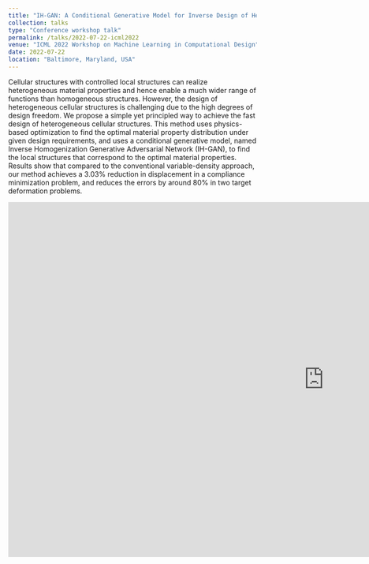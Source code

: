 ```yaml
---
title: "IH-GAN: A Conditional Generative Model for Inverse Design of Heterogeneous Cellular Structures"
collection: talks
type: "Conference workshop talk"
permalink: /talks/2022-07-22-icml2022
venue: "ICML 2022 Workshop on Machine Learning in Computational Design"
date: 2022-07-22
location: "Baltimore, Maryland, USA"
---
```


Cellular structures with controlled local structures can realize heterogeneous material properties and hence enable a much wider range of functions than homogeneous structures. However, the design of heterogeneous cellular structures is challenging due to the high degrees of design freedom. We propose a simple yet principled way to achieve the fast design of heterogeneous cellular structures. This method uses physics-based optimization to find the optimal material property distribution under given design requirements, and uses a conditional generative model, named Inverse Homogenization Generative Adversarial Network (IH-GAN), to find the local structures that correspond to the optimal material properties. Results show that compared to the conventional variable-density approach, our method achieves a 3.03% reduction in displacement in a compliance minimization problem, and reduces the errors by around 80% in two target deformation problems.

<iframe width="1280" height="720" src="https://www.youtube.com/embed/tRwHnAE9FTc" title="YouTube video player" frameborder="0" allow="accelerometer; autoplay; clipboard-write; encrypted-media; gyroscope; picture-in-picture" allowfullscreen></iframe>
